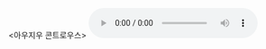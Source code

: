 
<아우지우 콘트로우스>
<audio controls>
<source src="https://bafybeif7e5a47tawuoe6bzrxv6t5k3fll2hcqdhi4tjzs6hkqrrbgov3tq.ipfs.dweb.link/Egg.m4b" type="audio/mpeg">
<source src="https://bafybeif7e5a47tawuoe6bzrxv6t5k3fll2hcqdhi4tjzs6hkqrrbgov3tq.ipfs.dweb.link/Egg.m4b" type="audio/mpeg">
</아우지우>
</audio>
